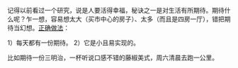 记得以前看过一个研究，说是人要活得幸福，秘诀之一是对生活有所期待。期待什么呢？乍一想，容易想太大（买市中心的房子）、太多（而且是四房一厅），错把期待当幻想。[正确做法](https://slate.com/life/2024/05/happiness-tip-look-forward-to-something-small.html)：

1）每天都有一份期待。
2）它是小且易实现的。

比如期待一份三明治，一杯听说口感不错的藤椒美式，周六清晨去跑一公里。